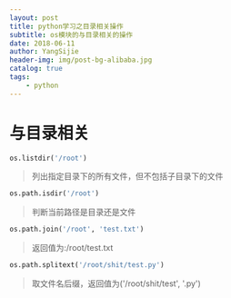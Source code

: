```yaml
--- 
layout: post
title: python学习之目录相关操作
subtitle: os模块的与目录相关的操作
date: 2018-06-11
author: YangSijie
header-img: img/post-bg-alibaba.jpg
catalog: true
tags:
    - python
---
```


# 与目录相关

```python
os.listdir('/root')
```

> 列出指定目录下的所有文件，但不包括子目录下的文件

```python
os.path.isdir('/root')
```

> 判断当前路径是目录还是文件

```python
os.path.join('/root', 'test.txt')
```

> 返回值为:/root/test.txt

```python
os.path.splitext('/root/shit/test.py')
```

> 取文件名后缀，返回值为('/root/shit/test', '.py')
